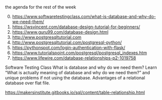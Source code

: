 the agenda for the rest of the week

0. https://www.softwaretestingclass.com/what-is-database-and-why-do-we-need-them/
1. https://wsvincent.com/database-design-tutorial-for-beginners/
2. https://www.guru99.com/database-design.html
3. http://www.postgresqltutorial.com
4. http://www.postgresqltutorial.com/postgresql-python/
5. https://pythonspot.com/login-authentication-with-flask/
6. https://www.tutorialspoint.com/postgresql/postgresql_indexes.htm
7. https://www.lifewire.com/database-relationships-p2-1019758

Software Testing Class
What is database and why do we need them?
Learn “What is actually meaning of database and why do we need them?” and unique problems if not using the database. Advantages of a relational database over flat file.


https://makersinstitute.gitbooks.io/sql/content/table-relationship.html